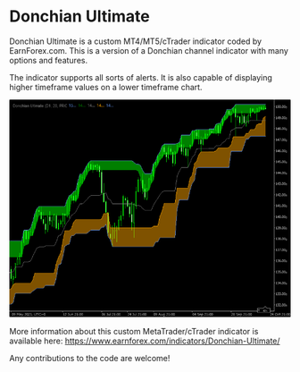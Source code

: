 # Donchian Ultimate

Donchian Ultimate is a custom MT4/MT5/cTrader indicator coded by EarnForex.com. This is a version of a Donchian channel indicator with many options and features.

The indicator supports all sorts of alerts. It is also capable of displaying higher timeframe values on a lower timeframe chart.

![Donchian Ultimate with support and resistance zones](https://github.com/EarnForex/Donchian-Ultimate/blob/main/README_Images/donchian-ultimate-channel-support-resistance.png)

More information about this custom MetaTrader/cTrader indicator is available here: https://www.earnforex.com/indicators/Donchian-Ultimate/

Any contributions to the code are welcome!
